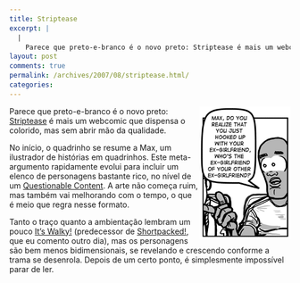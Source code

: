 ```yaml
---
title: Striptease
excerpt: |
  |
    Parece que preto-e-branco é o novo preto: Striptease é mais um webcomic que dispensa o colorido, mas sem abrir mão da qualidade. No início, o quadrinho se resume a Max, um ilustrador de histórias em quadrinhos. Este meta-argumento rapidamente evolui...
layout: post
comments: true
permalink: /archives/2007/08/striptease.html/
categories:
---
```

<img alt="striptease.png" src="/archives/img/striptease.png" width="163" height="237" align="right" style="margin-left:2px" />Parece que preto-e-branco é o novo preto: [Striptease][1] é mais um webcomic que dispensa o colorido, mas sem abrir mão da qualidade.

No início, o quadrinho se resume a Max, um ilustrador de histórias em quadrinhos. Este meta-argumento rapidamente evolui para incluir um elenco de personagens bastante rico, no nível de um [Questionable Content][2]. A arte não começa ruim, mas também vai melhorando com o tempo, o que é meio que regra nesse formato.

Tanto o traço quanto a ambientação lembram um pouco [It&#8217;s Walky!][3] (predecessor de [Shortpacked!][4], que eu comento outro dia), mas os personagens são bem menos bidimensionais, se revelando e crescendo conforme a trama se desenrola. Depois de um certo ponto, é simplesmente impossível parar de ler.

 [1]: http://www.stripteasecomic.com/
 [2]: http://questionablecontent.net
 [3]: http://www.itswalky.com/d/19970908.html
 [4]: http://www.shortpacked.com/
